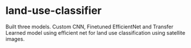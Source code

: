 # land-use-classifier
Built three models. Custom CNN, Finetuned EfficientNet and Transfer Learned model using efficient net for land use classification using satellite images.
